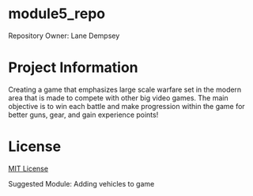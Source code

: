 # module5_repo
Repository Owner: Lane Dempsey

# Project Information
Creating a game that emphasizes large scale warfare set in the modern area that is made to compete with other big video games. The main objective is to win each battle and make progression within the game for better guns, gear, and gain experience points!

# License
[MIT License](LICENSE)

Suggested Module: Adding vehicles to game
